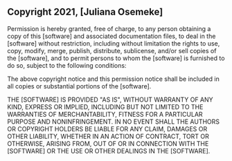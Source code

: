 ## Copyright 2021, [Juliana Osemeke]


Permission is hereby granted, free of charge, to any person obtaining a copy of this [software] and associated documentation files, to deal in the [software] without restriction, including without limitation the rights to use, copy, modify, merge, publish, distribute, sublicense, and/or sell copies of the [software], and to permit persons to whom the [software] is furnished to do so, subject to the following conditions:

The above copyright notice and this permission notice shall be included in all copies or substantial portions of the [software].

THE [SOFTWARE] IS PROVIDED "AS IS", WITHOUT WARRANTY OF ANY KIND, EXPRESS OR IMPLIED, INCLUDING BUT NOT LIMITED TO THE WARRANTIES OF MERCHANTABILITY, FITNESS FOR A PARTICULAR PURPOSE AND NONINFRINGEMENT. IN NO EVENT SHALL THE AUTHORS OR COPYRIGHT HOLDERS BE LIABLE FOR ANY CLAIM, DAMAGES OR OTHER LIABILITY, WHETHER IN AN ACTION OF CONTRACT, TORT OR OTHERWISE, ARISING FROM, OUT OF OR IN CONNECTION WITH THE [SOFTWARE] OR THE USE OR OTHER DEALINGS IN THE [SOFTWARE].
